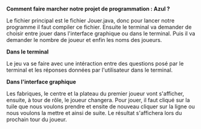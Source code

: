 **Comment faire marcher notre projet de programmation : Azul ?**

Le fichier principal est le fichier Jouer.java, donc pour lancer notre programme il faut compiler ce fichier.
Ensuite le terminal va demander de choisir entre jouer dans l'interface graphique ou dans le terminal.
Puis il va demander le nombre de joueur et enfin les noms des joueurs.

**Dans le terminal**

Le jeu va se faire avec une intéraction entre des questions posé par le terminal et les réponses données par l'utilisateur dans le terminal.

**Dans l'interface graphique**

Les fabriques, le centre et la plateau du premier joueur vont s'afficher, ensuite, à tour de rôle, le joueur changera.
Pour jouer, il faut cliqué sur la tuile que nous voulons prendre et ensite de nouveau cliquer sur la ligne ou nous voulons la mettre et ainsi de suite. 
Le résultat s'affichera lors du prochain tour du joueur.
